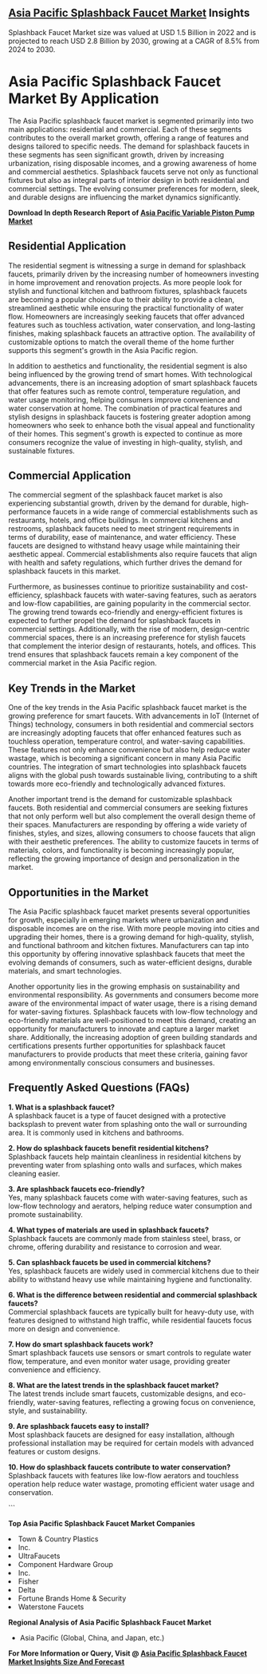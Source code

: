 <h2><a href="https://www.verifiedmarketreports.com/download-sample/?rid=281198&amp;utm_source=Github-Feb&amp;utm_medium=219" target="_blank">Asia Pacific Splashback Faucet Market</a> Insights</h2><p>Splashback Faucet Market size was valued at USD 1.5 Billion in 2022 and is projected to reach USD 2.8 Billion by 2030, growing at a CAGR of 8.5% from 2024 to 2030.</p><p><h1>Asia Pacific Splashback Faucet Market By Application</h1> <p>The Asia Pacific splashback faucet market is segmented primarily into two main applications: residential and commercial. Each of these segments contributes to the overall market growth, offering a range of features and designs tailored to specific needs. The demand for splashback faucets in these segments has seen significant growth, driven by increasing urbanization, rising disposable incomes, and a growing awareness of home and commercial aesthetics. Splashback faucets serve not only as functional fixtures but also as integral parts of interior design in both residential and commercial settings. The evolving consumer preferences for modern, sleek, and durable designs are influencing the market dynamics significantly. <strong><p><strong>Download In depth Research Report of <a href="https://www.verifiedmarketreports.com/download-sample/?rid=236118&amp;utm_source=Pulse-Dec&amp;utm_medium=219" target="_blank">Asia Pacific Variable Piston Pump Market</a></strong></p></strong></p> <h2>Residential Application</h2> <p>The residential segment is witnessing a surge in demand for splashback faucets, primarily driven by the increasing number of homeowners investing in home improvement and renovation projects. As more people look for stylish and functional kitchen and bathroom fixtures, splashback faucets are becoming a popular choice due to their ability to provide a clean, streamlined aesthetic while ensuring the practical functionality of water flow. Homeowners are increasingly seeking faucets that offer advanced features such as touchless activation, water conservation, and long-lasting finishes, making splashback faucets an attractive option. The availability of customizable options to match the overall theme of the home further supports this segment's growth in the Asia Pacific region.</p> <p>In addition to aesthetics and functionality, the residential segment is also being influenced by the growing trend of smart homes. With technological advancements, there is an increasing adoption of smart splashback faucets that offer features such as remote control, temperature regulation, and water usage monitoring, helping consumers improve convenience and water conservation at home. The combination of practical features and stylish designs in splashback faucets is fostering greater adoption among homeowners who seek to enhance both the visual appeal and functionality of their homes. This segment's growth is expected to continue as more consumers recognize the value of investing in high-quality, stylish, and sustainable fixtures.</p> <h2>Commercial Application</h2> <p>The commercial segment of the splashback faucet market is also experiencing substantial growth, driven by the demand for durable, high-performance faucets in a wide range of commercial establishments such as restaurants, hotels, and office buildings. In commercial kitchens and restrooms, splashback faucets need to meet stringent requirements in terms of durability, ease of maintenance, and water efficiency. These faucets are designed to withstand heavy usage while maintaining their aesthetic appeal. Commercial establishments also require faucets that align with health and safety regulations, which further drives the demand for splashback faucets in this market.</p> <p>Furthermore, as businesses continue to prioritize sustainability and cost-efficiency, splashback faucets with water-saving features, such as aerators and low-flow capabilities, are gaining popularity in the commercial sector. The growing trend towards eco-friendly and energy-efficient fixtures is expected to further propel the demand for splashback faucets in commercial settings. Additionally, with the rise of modern, design-centric commercial spaces, there is an increasing preference for stylish faucets that complement the interior design of restaurants, hotels, and offices. This trend ensures that splashback faucets remain a key component of the commercial market in the Asia Pacific region.</p> <h2>Key Trends in the Market</h2> <p>One of the key trends in the Asia Pacific splashback faucet market is the growing preference for smart faucets. With advancements in IoT (Internet of Things) technology, consumers in both residential and commercial sectors are increasingly adopting faucets that offer enhanced features such as touchless operation, temperature control, and water-saving capabilities. These features not only enhance convenience but also help reduce water wastage, which is becoming a significant concern in many Asia Pacific countries. The integration of smart technologies into splashback faucets aligns with the global push towards sustainable living, contributing to a shift towards more eco-friendly and technologically advanced fixtures.</p> <p>Another important trend is the demand for customizable splashback faucets. Both residential and commercial consumers are seeking fixtures that not only perform well but also complement the overall design theme of their spaces. Manufacturers are responding by offering a wide variety of finishes, styles, and sizes, allowing consumers to choose faucets that align with their aesthetic preferences. The ability to customize faucets in terms of materials, colors, and functionality is becoming increasingly popular, reflecting the growing importance of design and personalization in the market.</p> <h2>Opportunities in the Market</h2> <p>The Asia Pacific splashback faucet market presents several opportunities for growth, especially in emerging markets where urbanization and disposable incomes are on the rise. With more people moving into cities and upgrading their homes, there is a growing demand for high-quality, stylish, and functional bathroom and kitchen fixtures. Manufacturers can tap into this opportunity by offering innovative splashback faucets that meet the evolving demands of consumers, such as water-efficient designs, durable materials, and smart technologies.</p> <p>Another opportunity lies in the growing emphasis on sustainability and environmental responsibility. As governments and consumers become more aware of the environmental impact of water usage, there is a rising demand for water-saving fixtures. Splashback faucets with low-flow technology and eco-friendly materials are well-positioned to meet this demand, creating an opportunity for manufacturers to innovate and capture a larger market share. Additionally, the increasing adoption of green building standards and certifications presents further opportunities for splashback faucet manufacturers to provide products that meet these criteria, gaining favor among environmentally conscious consumers and businesses.</p> <h2>Frequently Asked Questions (FAQs)</h2> <p><strong>1. What is a splashback faucet?</strong><br> A splashback faucet is a type of faucet designed with a protective backsplash to prevent water from splashing onto the wall or surrounding area. It is commonly used in kitchens and bathrooms.</p> <p><strong>2. How do splashback faucets benefit residential kitchens?</strong><br> Splashback faucets help maintain cleanliness in residential kitchens by preventing water from splashing onto walls and surfaces, which makes cleaning easier.</p> <p><strong>3. Are splashback faucets eco-friendly?</strong><br> Yes, many splashback faucets come with water-saving features, such as low-flow technology and aerators, helping reduce water consumption and promote sustainability.</p> <p><strong>4. What types of materials are used in splashback faucets?</strong><br> Splashback faucets are commonly made from stainless steel, brass, or chrome, offering durability and resistance to corrosion and wear.</p> <p><strong>5. Can splashback faucets be used in commercial kitchens?</strong><br> Yes, splashback faucets are widely used in commercial kitchens due to their ability to withstand heavy use while maintaining hygiene and functionality.</p> <p><strong>6. What is the difference between residential and commercial splashback faucets?</strong><br> Commercial splashback faucets are typically built for heavy-duty use, with features designed to withstand high traffic, while residential faucets focus more on design and convenience.</p> <p><strong>7. How do smart splashback faucets work?</strong><br> Smart splashback faucets use sensors or smart controls to regulate water flow, temperature, and even monitor water usage, providing greater convenience and efficiency.</p> <p><strong>8. What are the latest trends in the splashback faucet market?</strong><br> The latest trends include smart faucets, customizable designs, and eco-friendly, water-saving features, reflecting a growing focus on convenience, style, and sustainability.</p> <p><strong>9. Are splashback faucets easy to install?</strong><br> Most splashback faucets are designed for easy installation, although professional installation may be required for certain models with advanced features or custom designs.</p> <p><strong>10. How do splashback faucets contribute to water conservation?</strong><br> Splashback faucets with features like low-flow aerators and touchless operation help reduce water wastage, promoting efficient water usage and conservation.</p> ```</p><p><strong>Top Asia Pacific Splashback Faucet Market Companies</strong></p><div data-test-id=""><p><li>Town & Country Plastics</li><li> Inc.</li><li> UltraFaucets</li><li> Component Hardware Group</li><li> Inc.</li><li> Fisher</li><li> Delta</li><li> Fortune Brands Home & Security</li><li> Waterstone Faucets</li></p><div><strong>Regional Analysis of&nbsp;Asia Pacific Splashback Faucet Market</strong></div><ul><li dir="ltr"><p dir="ltr">Asia Pacific (Global, China, and Japan, etc.)</p></li></ul><p><strong>For More Information or Query, Visit @&nbsp;</strong><strong><a href="https://www.verifiedmarketreports.com/product/splashback-faucet-market/?utm_source=Github-Feb&amp;utm_medium=219" target="_blank">Asia Pacific Splashback Faucet Market Insights Size And Forecast</a></strong></p></div><h2>&nbsp;</h2><div data-test-id="">&nbsp;</div>
